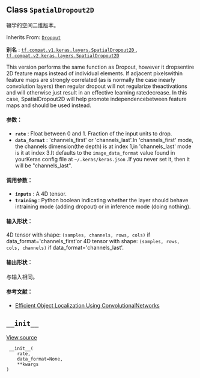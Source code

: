 

## Class  `SpatialDropout2D` 
辍学的空间二维版本。

Inherits From: [ `Dropout` ](https://tensorflow.google.cn/api_docs/python/tf/keras/layers/Dropout)

**别名** : [ `tf.compat.v1.keras.layers.SpatialDropout2D` ](/api_docs/python/tf/keras/layers/SpatialDropout2D), [ `tf.compat.v2.keras.layers.SpatialDropout2D` ](/api_docs/python/tf/keras/layers/SpatialDropout2D)

This version performs the same function as Dropout, however it dropsentire 2D feature maps instead of individual elements. If adjacent pixelswithin feature maps are strongly correlated (as is normally the case inearly convolution layers) then regular dropout will not regularize theactivations and will otherwise just result in an effective learning ratedecrease. In this case, SpatialDropout2D will help promote independencebetween feature maps and should be used instead.

#### 参数：
- **`rate`** : Float between 0 and 1. Fraction of the input units to drop.
- **`data_format`** : 'channels_first' or 'channels_last'.In 'channels_first' mode, the channels dimension(the depth) is at index 1,in 'channels_last' mode is it at index 3.It defaults to the  `image_data_format`  value found in yourKeras config file at  `~/.keras/keras.json` .If you never set it, then it will be "channels_last".


#### 调用参数：
- **`inputs`** : A 4D tensor.
- **`training`** : Python boolean indicating whether the layer should behave intraining mode (adding dropout) or in inference mode (doing nothing).


#### 输入形状：
4D tensor with shape: `(samples, channels, rows, cols)`  if data_format='channels_first'or 4D tensor with shape: `(samples, rows, cols, channels)`  if data_format='channels_last'.

#### 输出形状：
与输入相同。

#### 参考文献：
- [Efficient Object Localization Using ConvolutionalNetworks](https://arxiv.org/abs/1411.4280)


##  `__init__` 
[View source](https://github.com/tensorflow/tensorflow/blob/r2.0/tensorflow/python/keras/layers/core.py#L265-L273)

```
 __init__(
    rate,
    data_format=None,
    **kwargs
)
 
```

